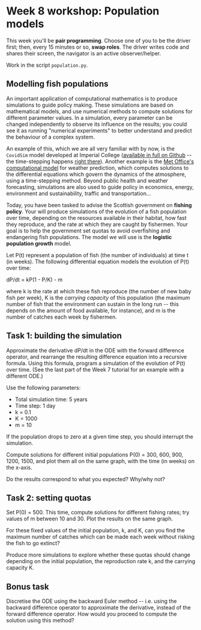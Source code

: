 # Week 8 workshop: Population models

This week you'll be **pair programming**. Choose one of you to be the driver first; then, every 15 minutes or so, **swap roles**. The driver writes code and shares their screen, the navigator is an active observer/helper.

Work in the script `population.py`.

## Modelling fish populations

An important application of computational mathematics is to produce simulations to guide policy making. These simulations are based on mathematical models, and use numerical methods to compute solutions for different parameter values. In a simulation, every parameter can be changed independently to observe its influence on the results; you could see it as running "numerical experiments" to better understand and predict the behaviour of a complex system.

An example of this, which we are all very familiar with by now, is the `CovidSim` model developed at Imperial College ([available in full on Github](https://github.com/mrc-ide/covid-sim) -- the time-stepping happens [right there](https://github.com/mrc-ide/covid-sim/blob/master/src/CovidSim.cpp#L3179)). Another example is the [Met Office's computational model](https://www.metoffice.gov.uk/research/approach/modelling-systems/unified-model/index) for weather prediction, which computes solutions to the differential equations which govern the dynamics of the atmosphere, using a time-stepping method. Beyond public health and weather forecasting, simulations are also used to guide policy in economics, energy, environment and sustainability, traffic and transportation...

Today, you have been tasked to advise the Scottish government on **fishing policy**. Your will produce simulations of the evolution of a fish population over time, depending on the resources available in their habitat, how fast they reproduce, and the rate at which they are caught by fishermen. Your goal is to help the government set quotas to avoid overfishing and endangering fish populations. The model we will use is the **logistic population growth** model.

Let P(t) represent a population of fish (the number of individuals) at time t (in weeks). The following differential equation models the evolution of P(t) over time:

dP/dt = kP(1 - P/K) - m

where k is the rate at which these fish reproduce (the number of new baby fish per week), K is the *carrying capacity* of this population (the maximum number of fish that the environment can sustain in the long run -- this depends on the amount of food available, for instance), and m is the number of catches each week by fishermen.

## Task 1: building the simulation

Approximate the derivative dP/dt in the ODE with the forward difference operator, and rearrange the resulting difference equation into a recursive formula. Using this formula, program a simulation of the evolution of P(t) over time. (See the last part of the Week 7 tutorial for an example with a different ODE.)

Use the following parameters:
- Total simulation time: 5 years
- Time step: 1 day
- k = 0.1
- K = 1000
- m = 10

If the population drops to zero at a given time step, you should interrupt the simulation.

Compute solutions for different initial populations P(0) = 300, 600, 900, 1200, 1500, and plot them all on the same graph, with the time (in weeks) on the x-axis.

Do the results correspond to what you expected? Why/why not?

## Task 2: setting quotas

Set P(0) = 500. This time, compute solutions for different fishing rates; try values of m between 10 and 30. Plot the results on the same graph.

For these fixed values of the initial population, k, and K, can you find the maximum number of catches which can be made each week without risking the fish to go extinct?

Produce more simulations to explore whether these quotas should change depending on the initial population, the reproduction rate k, and the carrying capacity K.

## Bonus task

Discretise the ODE using the backward Euler method -- i.e. using the backward difference operator to approximate the derivative, instead of the forward difference operator. How would you proceed to compute the solution using this method?
